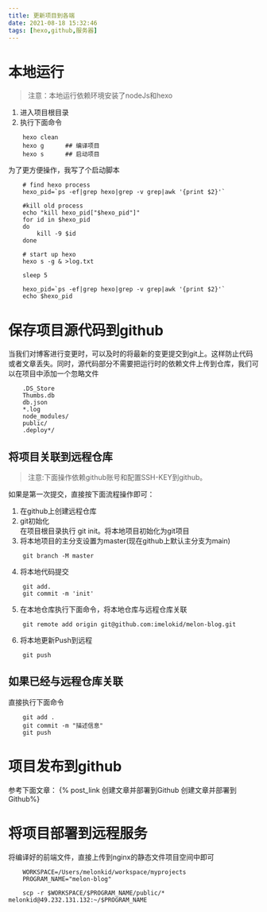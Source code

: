 ```yaml
---
title: 更新项目到各端
date: 2021-08-18 15:32:46
tags: [hexo,github,服务器]
---
```


# 本地运行
> 注意：本地运行依赖环境安装了nodeJs和hexo

1. 进入项目根目录
2. 执行下面命令
```shell
    hexo clean
    hexo g      ## 编译项目
    hexo s      ## 启动项目
```

为了更方便操作，我写了个启动脚本
```shell
    # find hexo process
    hexo_pid=`ps -ef|grep hexo|grep -v grep|awk '{print $2}'`

    #kill old process
    echo "kill hexo_pid["$hexo_pid"]"
    for id in $hexo_pid
    do
        kill -9 $id
    done

    # start up hexo
    hexo s -g & >log.txt

    sleep 5

    hexo_pid=`ps -ef|grep hexo|grep -v grep|awk '{print $2}'`
    echo $hexo_pid
```


# 保存项目源代码到github
当我们对博客进行变更时，可以及时的将最新的变更提交到git上。这样防止代码或者文章丢失。同时，源代码部分不需要把运行时的依赖文件上传到仓库，我们可以在项目中添加一个忽略文件
```.ignore
    .DS_Store
    Thumbs.db
    db.json
    *.log
    node_modules/
    public/
    .deploy*/
```

## 将项目关联到远程仓库
> 注意:下面操作依赖github账号和配置SSH-KEY到github。

如果是第一次提交，直接按下面流程操作即可：
1. 在github上创建远程仓库
2. git初始化  
在项目根目录执行 git init。将本地项目初始化为git项目
3. 将本地项目的主分支设置为master(现在github上默认主分支为main)
```shell
    git branch -M master
```
4. 将本地代码提交
```shell
    git add.
    git commit -m 'init'
```
5. 在本地仓库执行下面命令，将本地仓库与远程仓库关联
```shell
    git remote add origin git@github.com:imelokid/melon-blog.git
```
6. 将本地更新Push到远程
```shell
    git push
```


## 如果已经与远程仓库关联
直接执行下面命令
```shell
    git add .
    git commit -m "描述信息"
    git push
```
# 项目发布到github
参考下面文章：
{% post_link 创建文章并部署到Github 创建文章并部署到Github%}

# 将项目部署到远程服务
将编译好的前端文件，直接上传到nginx的静态文件项目空间中即可

```shell
    WORKSPACE=/Users/melonkid/workspace/myprojects
    PROGRAM_NAME="melon-blog"

    scp -r $WORKSPACE/$PROGRAM_NAME/public/* melonkid@49.232.131.132:~/$PROGRAM_NAME
```
